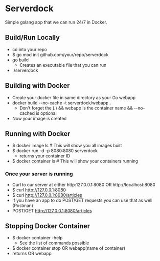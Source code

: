 # Serverdock
Simple golang app that we can run 24/7 in Docker.

## Build/Run Locally
* cd into your repo
* $ go mod init github.com/your/repo/serverdock
* go build
    * Creates an executable file that you can run
* ./serverdock

## Building with Docker
* Create your docker file in same directory as your Go webapp
* docker build --no-cache -t serverdock/webapp .
    * Don't forget the (.) && webapp is the container name && --no-cached is optional
* Now your image is created

## Running with Docker
* $ docker image ls         # This will show you all images built
* $ docker run -d -p 8080:8080 serverdock
    * returns your container ID
* $ docker container ls     # This will show your containers running

### Once your server is running
* Curl to our server at either http:127.0.0.1:8080 OR http://localhost:8080
* $ curl http://127.0.0.1:8080
* $ curl http://127.0.0.1:8080/articles
* If you have an app to do POST/GET requests you can use that as well (Postman)
* POST/GET http://127.0.0.1:8080/articles 

## Stopping Docker Container
* $ docker container -help
    * See the list of commands possible
* $ docker container stop <dockerID> OR webapp(name of container)
* returns <dockerID> OR webapp